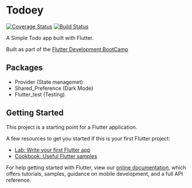 # Todoey

[![Coverage Status](https://coveralls.io/repos/github/Fiyiin/todoey/badge.svg?branch=master)](https://coveralls.io/github/Fiyiin/todoey?branch=master)
[![Build Status](https://travis-ci.com/Fiyiin/todoey.svg?branch=master)](https://travis-ci.com/Fiyiin/todoey)

A Simple Todo app built with Flutter.

Built as part of the [Flutter Development BootCamp](https://www.appbrewery.co/courses/enrolled/548873)


## Packages

- Provider (State managemet)
- Shared_Preference (Dark Mode)
- Flutter_test (Testing)

## Getting Started

This project is a starting point for a Flutter application.

A few resources to get you started if this is your first Flutter project:

- [Lab: Write your first Flutter app](https://flutter.dev/docs/get-started/codelab)
- [Cookbook: Useful Flutter samples](https://flutter.dev/docs/cookbook)

For help getting started with Flutter, view our
[online documentation](https://flutter.dev/docs), which offers tutorials,
samples, guidance on mobile development, and a full API reference.
